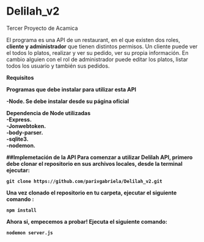 # Delilah_v2
Tercer Proyecto de Acamica
<p>El programa es una API de un restaurant, en el que existen dos roles, <b>cliente y administrador</b> que tienen distintos permisos.
Un cliente puede ver el todos lo platos, realizar y ver su pedido, ver su propia información. En cambio alguien con el rol de administrador puede editar los platos, listar todos los usuario y también sus pedidos.</p>

<b>Requisitos<b>
  <p> Programas que debe instalar para utilizar esta API</p>
  -Node. Se debe instalar desde su página oficial
  
<b>Dependencia de Node utilizadas</b> </br>
 -Express.</br>
 -Jonwebtoken.</br>
 -body-parser.</br>
 -sqlite3.</br>
  -nodemon.</br>

##Implemetación de la API
Para comenzar a utilizar Delilah API, primero debe clonar el repositorio en sus archivos locales, desde la terminal ejecutar:

```
git clone https://github.com/parivgabriela/Delilah_v2.git
```
Una vez clonado el repositorio en tu carpeta, ejecutar el siguiente comando :
```
npm install
```
Ahora si, empecemos a probar! Ejecuta el siguiente comando:

```
nodemon server.js
```
